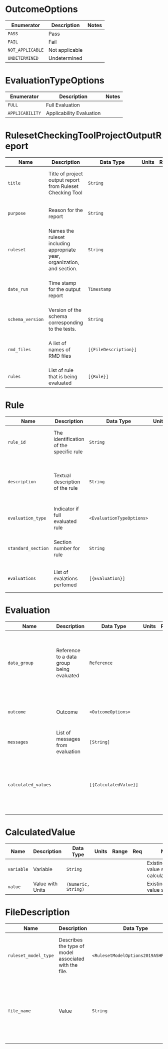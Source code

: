 # OutcomeOptions
|    Enumerator    |  Description   | Notes |
|------------------|----------------|-------|
| `PASS`           | Pass           |       |
| `FAIL`           | Fail           |       |
| `NOT_APPLICABLE` | Not applicable |       |
| `UNDETERMINED`   | Undetermined   |       |

# EvaluationTypeOptions
|   Enumerator    |       Description        | Notes |
|-----------------|--------------------------|-------|
| `FULL`          | Full Evaluation          |       |
| `APPLICABILITY` | Applicability Evaluation |       |

# RulesetCheckingToolProjectOutputReport
|       Name       |                               Description                                |       Data Type       | Units | Range | Req |                                         Notes                                          |
|------------------|--------------------------------------------------------------------------|-----------------------|-------|-------|-----|----------------------------------------------------------------------------------------|
| `title`          | Title of project output report from Ruleset Checking Tool                | `String`              |       |       |     | Existing template value shows- ASHRAE STD 229P RULESET CHECKING TOOL                   |
| `purpose`        | Reason for the report                                                    | `String`              |       |       |     | Existing template value shows- Project Testing Report                                  |
| `ruleset`        | Names the ruleset including appropriate year, organization, and section. | `String`              |       |       |     | Existing template value shows- ASHRAE 90.1-2019 Performance Rating Method (Appendix G) |
| `date_run`       | Time stamp for the output report                                         | `Timestamp`           |       |       |     | Existing template value shows- 2022-02-01T18:25:43-05:00                               |
| `schema_version` | Version of the schema corresponding to the tests.                        | `String`              |       |       |     |                                                                                        |
| `rmd_files`      | A list of names of RMD files                                             | `[{FileDescription}]` |       |       |     | Existing template value shows- user_rmr.json, baseline_rmr.json, proposed_rmr.json     |
| `rules`          | List of rule that is being evaluated                                     | `[{Rule}]`            |       |       |     |                                                                                        |

# Rule
|        Name        |               Description               |         Data Type         | Units | Range | Req |                          Notes                          |
|--------------------|-----------------------------------------|---------------------------|-------|-------|-----|---------------------------------------------------------|
| `rule_id`          | The identification of the specific rule | `String`                  |       |       |     | Existing template value shows- 1-1                      |
| `description`      | Textual description of the rule         | `String`                  |       |       |     | Existing template value shows- Description of rule 1-1. |
| `evaluation_type`  | Indicator if full evaluated rule        | `<EvaluationTypeOptions>` |       |       |     |                                                         |
| `standard_section` | Section number for rule                 | `String`                  |       |       |     | Existing template value shows- G3.1.2.2                 |
| `evaluations`      | List of evalations perfomed             | `[{Evaluation}]`          |       |       |     | Existing template value shows-                          |

# Evaluation
|        Name         |                Description                |       Data Type       | Units | Range | Req |                                 Notes                                  |
|---------------------|-------------------------------------------|-----------------------|-------|-------|-----|------------------------------------------------------------------------|
| `data_group`        | Reference to a data group being evaluated | `Reference`           |       |       |     | Can reference any type of data group. Existing template value shows- 1 |
| `outcome`           | Outcome                                   | `<OutcomeOptions>`    |       |       |     | Existing template value shows- PASS                                    |
| `messages`          | List of messages from evaluation          | `[String]`            |       |       |     |                                                                        |
| `calculated_values` |                                           | `[{CalculatedValue}]` |       |       |     | Not same as template since template shows key-value pairs              |

# CalculatedValue
|    Name    |   Description    |      Data Type      | Units | Range | Req |                      Notes                       |
|------------|------------------|---------------------|-------|-------|-----|--------------------------------------------------|
| `variable` | Variable         | `String`            |       |       |     | Existing template value shows- calculated_value1 |
| `value`    | Value with Units | `(Numeric, String)` |       |       |     | Existing template value shows- 1.0               |

# FileDescription
|         Name         |                      Description                      |              Data Type               | Units | Range | Req |                                                                              Notes                                                                              |
|----------------------|-------------------------------------------------------|--------------------------------------|-------|-------|-----|-----------------------------------------------------------------------------------------------------------------------------------------------------------------|
| `ruleset_model_type` | Describes the type of model associated with the file. | `<RulesetModelOptions2019ASHRAE901>` |       |       |     | For 90.1 Appendix G would be USER, PROPOSED, BASELINE_0, BASELINE_90, BASELINE_180, BASELINE_270                                                                |
| `file_name`          | Value                                                 | `String`                             |       |       |     | The name of the json file with file extension and may include the file path. Existing template value shows- user_rmr.json, baseline_rmr.json, proposed_rmr.json |

